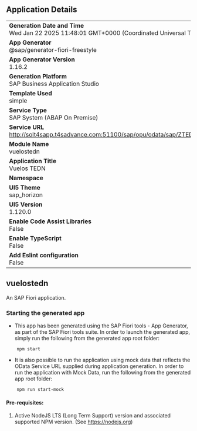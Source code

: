 ## Application Details
|               |
| ------------- |
|**Generation Date and Time**<br>Wed Jan 22 2025 11:48:01 GMT+0000 (Coordinated Universal Time)|
|**App Generator**<br>@sap/generator-fiori-freestyle|
|**App Generator Version**<br>1.16.2|
|**Generation Platform**<br>SAP Business Application Studio|
|**Template Used**<br>simple|
|**Service Type**<br>SAP System (ABAP On Premise)|
|**Service URL**<br>http://solt4sapp.t4sadvance.com:51100/sap/opu/odata/sap/ZTEDN_ODATA_SRV|
|**Module Name**<br>vuelostedn|
|**Application Title**<br>Vuelos TEDN|
|**Namespace**<br>|
|**UI5 Theme**<br>sap_horizon|
|**UI5 Version**<br>1.120.0|
|**Enable Code Assist Libraries**<br>False|
|**Enable TypeScript**<br>False|
|**Add Eslint configuration**<br>False|

## vuelostedn

An SAP Fiori application.

### Starting the generated app

-   This app has been generated using the SAP Fiori tools - App Generator, as part of the SAP Fiori tools suite.  In order to launch the generated app, simply run the following from the generated app root folder:

```
    npm start
```

- It is also possible to run the application using mock data that reflects the OData Service URL supplied during application generation.  In order to run the application with Mock Data, run the following from the generated app root folder:

```
    npm run start-mock
```

#### Pre-requisites:

1. Active NodeJS LTS (Long Term Support) version and associated supported NPM version.  (See https://nodejs.org)


